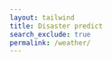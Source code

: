 ```yaml
---
layout: tailwind
title: Disaster predict
search_exclude: true
permalink: /weather/
---
```

<html lang="en">

<head>
    <meta charset="UTF-8">
    <meta name="viewport" content="width=device-width, initial-scale=1.0">
    <title>Disaster Survival Prediction</title>
    <style>
        * {
            margin: 0;
            padding: 0;
            box-sizing: border-box;
        }

        body {
            font-family: Arial, sans-serif;
            background-color: #f4f7fa;
            color: #333; /* Ensure dark text for readability */
            display: flex;
            justify-content: center;
            align-items: center;
            height: 100vh;
            padding: 0 20px;
            overflow: hidden; /* Prevent scrolling */
        }

        .container {
            background-color: #fff;
            padding: 20px;
            border-radius: 8px;
            box-shadow: 0 4px 8px rgba(0, 0, 0, 0.1);
            width: 100%;
            max-width: 600px;
            overflow: hidden;
        }

        h1 {
            font-size: 22px;
            margin-bottom: 15px;
            color: #2C3E50;
        }

        .description {
            font-size: 14px;
            margin-bottom: 20px;
            color: #7f8c8d;
        }

        .form-container {
            display: flex;
            flex-direction: column;
        }

        label {
            font-size: 14px;
            margin-bottom: 5px;
            color: #2C3E50;
        }

        input,
        select {
            padding: 8px;
            margin-bottom: 15px;
            border: 1px solid #ccc;
            border-radius: 6px;
            font-size: 14px;
            background-color: #fff;
            color: #333;
        }

        button.submit-btn {
            padding: 10px;
            background-color: #4CAF50;
            color: white;
            border: none;
            border-radius: 6px;
            font-size: 14px;
            cursor: pointer;
            transition: background-color 0.3s;
        }

        button.submit-btn:hover {
            background-color: #45a049;
        }

        .result-container {
            margin-top: 20px;
            padding: 15px;
            border: 1px solid #ddd;
            border-radius: 6px;
            background-color: #f9f9f9;
        }

        .result-text {
            font-size: 14px;
            color: #333;
        }

        footer {
            text-align: center;
            margin-top: 15px;
            font-size: 12px;
            color: #777;
        }
    </style>
</head>

<body>
    <div class="container">
        <h1>San Diego Disaster Survival Prediction</h1>
        <p class="description">Fill in the details below to predict the survival chances based on San Diego disaster data.</p>

        <!-- Disaster Prediction Form -->
        <form id="disasterForm" class="form-container">
            <label for="disaster_type">Disaster Type:</label>
            <select id="disaster_type" required>
                <option value="earthquake">Earthquake</option>
                <option value="fire">Fire</option>
                <option value="tsunami">Tsunami</option>
            </select>

            <label for="magnitude_or_intensity">Magnitude / Intensity (e.g., 7.2 for earthquake):</label>
            <input type="number" id="magnitude_or_intensity" required>

            <label for="distance_to_disaster">Distance to Disaster (in miles):</label>
            <input type="number" id="distance_to_disaster" required>

            <label for="alert_time">Time Alerted Before Event (in hours):</label>
            <input type="number" id="alert_time" required>

            <label for="evacuation_available">Evacuation Available (0 for No, 1 for Yes):</label>
            <input type="number" id="evacuation_available" min="0" max="1" required>

            <label for="shelter_nearby">Shelter Nearby (0 for No, 1 for Yes):</label>
            <input type="number" id="shelter_nearby" min="0" max="1" required>

            <button type="submit" class="submit-btn">Predict Survival</button>
        </form>

        <!-- Prediction Result -->
        <div id="resultContainer" class="result-container">
            <h2>Prediction Result:</h2>
            <p id="result" class="result-text">Please enter disaster details to see the prediction.</p>
        </div>

        <footer>
            <p>Powered by Totally Real Scientists :)</p>
        </footer>
    </div>

    <script>
        document.getElementById('disasterForm').addEventListener('submit', function (event) {
            event.preventDefault();

            // Collect data from the form
            const data = {
                disaster_type: document.getElementById('disaster_type').value,
                magnitude_or_intensity: parseFloat(document.getElementById('magnitude_or_intensity').value),
                distance_to_disaster: parseFloat(document.getElementById('distance_to_disaster').value),
                alert_time: parseInt(document.getElementById('alert_time').value),
                evacuation_available: parseInt(document.getElementById('evacuation_available').value),
                shelter_nearby: parseInt(document.getElementById('shelter_nearby').value)
            };

            // Show loading message
            document.getElementById('result').innerText = "Predicting... Please wait.";

            // Send data to the API
            fetch('http://127.0.0.1:8887/api/disaster/predict', {
                method: 'POST',
                headers: {
                    'Content-Type': 'application/json'
                },
                body: JSON.stringify(data)
            })
                .then(response => response.json())
                .then(result => {
                    // Display the prediction result
                    const survivalProb = result.survive * 100;
                    const deathProb = result.die * 100;
                    document.getElementById('result').innerHTML = `
                        <strong>Survival Probability:</strong> ${survivalProb.toFixed(2)}%<br>
                        <strong>Death Probability:</strong> ${deathProb.toFixed(2)}%
                    `;
                })
                .catch(error => {
                    console.error('Error:', error);
                    document.getElementById('result').innerText = 'There was an error processing your request. Please try again later.';
                });
        });
    </script>
</body>

</html>